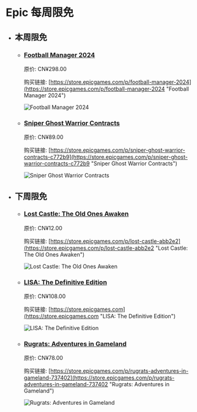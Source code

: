 # Epic 每周限免

- ## 本周限免


  - ### [Football Manager 2024](https://store.epicgames.com/p/football-manager-2024 "Football Manager 2024")

    原价: CN¥298.00

    购买链接: [https://store.epicgames.com/p/football-manager-2024](https://store.epicgames.com/p/football-manager-2024 "Football Manager 2024")

    ![Football Manager 2024](https://cdn1.epicgames.com/offer/610a546d4e204215a0b9a1c8a382bacb/EGS_FootballManager2024_SportsInteractive_S1_2560x1440-3f607ee3653065afb4ae73fcb5ff5e0c)


  - ### [Sniper Ghost Warrior Contracts](https://store.epicgames.com/p/sniper-ghost-warrior-contracts-c772b9 "Sniper Ghost Warrior Contracts")

    原价: CN¥89.00

    购买链接: [https://store.epicgames.com/p/sniper-ghost-warrior-contracts-c772b9](https://store.epicgames.com/p/sniper-ghost-warrior-contracts-c772b9 "Sniper Ghost Warrior Contracts")

    ![Sniper Ghost Warrior Contracts](https://cdn1.epicgames.com/spt-assets/4ad9b2d4a92141a09e3ca4df8bfbcfea/sniper-ghost-warrior-contracts-erbx1.png)


- ## 下周限免


  - ### [Lost Castle: The Old Ones Awaken](https://store.epicgames.com/p/lost-castle-abb2e2 "Lost Castle: The Old Ones Awaken")

    原价: CN¥12.00

    购买链接: [https://store.epicgames.com/p/lost-castle-abb2e2](https://store.epicgames.com/p/lost-castle-abb2e2 "Lost Castle: The Old Ones Awaken")

    ![Lost Castle: The Old Ones Awaken](https://cdn1.epicgames.com/spt-assets/a6d76157ad884f2c9aa470b30da9e2ff/lost-castle-r390n.png)


  - ### [LISA: The Definitive Edition](https://store.epicgames.com "LISA: The Definitive Edition")

    原价: CN¥108.00

    购买链接: [https://store.epicgames.com](https://store.epicgames.com "LISA: The Definitive Edition")

    ![LISA: The Definitive Edition](https://cdn1.epicgames.com/offer/ca3a9d16d131478c97fd56c138a6511a/EGS_LISATheDefinitiveEdition_DingalingProductions_Bundles_S1_2560x1440-55b66eb2046507e58eac435c21331bd5)


  - ### [Rugrats: Adventures in Gameland](https://store.epicgames.com/p/rugrats-adventures-in-gameland-737402 "Rugrats: Adventures in Gameland")

    原价: CN¥78.00

    购买链接: [https://store.epicgames.com/p/rugrats-adventures-in-gameland-737402](https://store.epicgames.com/p/rugrats-adventures-in-gameland-737402 "Rugrats: Adventures in Gameland")

    ![Rugrats: Adventures in Gameland](https://cdn1.epicgames.com/spt-assets/1251ee32f3b6496e99e170d4dc890d9e/rugrats-adventures-in-gameland-53l09.png)

